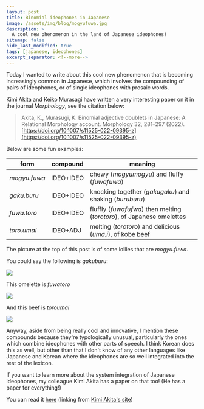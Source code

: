 ```yaml
---
layout: post  
title: Binomial ideophones in Japanese   
image: /assets/img/blog/mogyufuwa.jpg
description: >  
  A cool new phenomenon in the land of Japanese ideophones!  
sitemap: false  
hide_last_modified: true  
tags: [japanese, ideophones]  
excerpt_separator: <!--more-->  
---
```


Today I wanted to write about this cool new phenomenon that is becoming increasingly common in Japanese, which involves the compounding of pairs of ideophones, or of single ideophones with prosaic words.

Kimi Akita and Keiko Murasagi have written a very interesting paper on it in the journal *Morphology*, see the citation below:

> Akita, K., Murasugi, K. Binomial adjective doublets in Japanese: A Relational Morphology account. Morphology 32, 281–297 (2022). [https://doi.org/10.1007/s11525-022-09395-z](https://doi.org/10.1007/s11525-022-09395-z)

<!--more-->

Below are some fun examples:

|form        |compound |meaning|
|------------|---------|-------|
|*mogyu.fuwa*|IDEO+IDEO|chewy (*mogyumogyu*) and fluffy (*fuwafuwa*)|
|*gaku.buru* |IDEO+IDEO|knocking together (*gakugaku*) and shaking (*buruburu*)|
|*fuwa.toro* |IDEO+IDEO|fluffly (*fuwafufwa*) then melting (*torotoro*), of Japanese omelettes|
|*toro.umai*   |IDEO+ADJ |melting (*torotoro*) and delicious (*uma.i*), of kobe beef|

The picture at the top of this post is of some lollies that are *mogyu.fuwa*.

You could say the following is *gakuburu*:

![](https://media0.giphy.com/media/C5QBwUWlhHAfb2MbxJ/giphy.gif?cid=6c09b952papr7us468n0wyw9dhwpoumc5voi6ect4n560at1&ep=v1_internal_gif_by_id&rid=giphy.gif&ct=g)

This omelette is *fuwatoro*

![](https://media4.giphy.com/media/EZ327Zoie6YO4/giphy.webp?cid=6c09b952zatp6xhqyxixl07o8ni0oltxbbyox98magfserlc&ep=v1_internal_gif_by_id&rid=giphy.webp&ct=g)

And this beef is *toroumai*

![](https://img.rurubu.jp/img_srw/andmore/images/dYEJoU2wyuXFeRrbpbY5RtBRgc0YNkCUecbtnKzR.jpeg)

Anyway, aside from being really cool and innovative, I mention these compounds because they're typologically unusual, particularly the ones which combine ideophones with other parts of speech. I think Korean does this as well, but other than that I don't know of any other languages like Japanese and Korean where the ideophones are so well integrated into the rest of the lexicon. 

If you want to learn more about the system integration of Japanese ideophones, my colleague Kimi Akita has a paper on that too! (He has a paper for everything!)

You can read it [here](https://drive.google.com/file/d/1-fYXYjbRXFhkr0C7gnKq3kZ9RvzwcAnV/view?usp=sharing) (linking from [Kimi Akita's site](https://sites.google.com/site/akitambo/Home))
